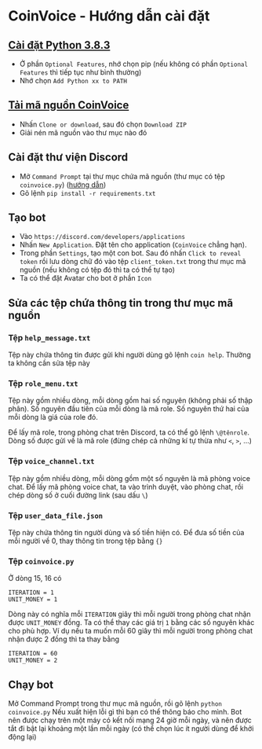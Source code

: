 # CoinVoice - Hướng dẫn cài đặt
## [Cài đặt Python 3.8.3](https://www.python.org/downloads/)
- Ở phần ```Optional Features```, nhớ chọn pip (nếu không có phần ```Optional Features``` thì tiếp tục như bình thường)
- Nhớ chọn ``Add Python xx to PATH``
## [Tải mã nguồn CoinVoice](https://github.com/dvbui/CoinVoice)
- Nhấn ```Clone or download```, sau đó chọn ```Download ZIP```
- Giải nén mã nguồn vào thư mục nào đó
## Cài đặt thư viện Discord
- Mở ```Command Prompt``` tại thư mục chứa mã nguồn (thư mục có tệp ```coinvoice.py```) ([hướng dẫn](https://www.youtube.com/watch?v=JLqIkPfU_0U))
- Gõ lệnh ```pip install -r requirements.txt```
## Tạo bot
- Vào ```https://discord.com/developers/applications```
- Nhấn ```New Application```. Đặt tên cho application (```CoinVoice``` chẳng hạn).
- Trong phần ```Settings```, tạo một con bot. Sau đó nhấn ```Click to reveal token``` rồi lưu dòng chữ đó vào tệp ```client_token.txt``` trong thư mục mã nguồn (nếu không có tệp đó thì ta có thể tự tạo) 
- Ta có thể đặt Avatar cho bot ở phần ```Icon```
## Sửa các tệp chứa thông tin trong thư mục mã nguồn
### Tệp ```help_message.txt```
Tệp này chứa thông tin được gửi khi người dùng gõ lệnh ```coin help```. Thường ta không cần sửa tệp này
### Tệp ```role_menu.txt```
Tệp này gồm nhiều dòng, mỗi dòng gồm hai số nguyên (không phải số thập phân). Số nguyên đầu tiên của mỗi dòng là mã role. Số nguyên thứ hai của mỗi dòng là giá của role đó.

Để lấy mã role, trong phòng chat trên Discord, ta có thể gõ lệnh ```\@tênrole```. Dòng số được gửi về là mã role (đừng chép cả những kí tự thừa như ```<```, ```>```, ...)

### Tệp ```voice_channel.txt```
Tệp này gồm nhiều dòng, mỗi dòng gồm một số nguyên là mã phòng voice chat. Để lấy mã phòng voice chat, ta vào trình duyệt, vào phòng chat, rồi chép dòng số ở cuối đường link (sau dấu ```\```)
### Tệp ```user_data_file.json```
Tệp này chứa thông tin người dùng và số tiền hiện có. Để đưa số tiền của mỗi người về 0, thay thông tin trong tệp bằng ```{}```
### Tệp ```coinvoice.py```
Ở dòng 15, 16 có
```
ITERATION = 1
UNIT_MONEY = 1
```
Dòng này có nghĩa mỗi ```ITERATION``` giây thì mỗi người trong phòng chat nhận được ```UNIT_MONEY``` đồng.
Ta có thể thay các giá trị ```1``` bằng các số nguyên khác cho phù hợp. Ví dụ nếu ta muốn mỗi 60 giây thì mỗi người trong phòng chat nhận được 2 đồng thì ta thay bằng 
```
ITERATION = 60
UNIT_MONEY = 2
```
## Chạy bot
Mở Command Prompt trong thư mục mã nguồn, rồi gõ lệnh
```python coinvoice.py```
Nếu xuất hiện lỗi gì thì bạn có thể thông báo cho mình.
Bot nên được chạy trên một máy có kết nối mạng 24 giờ mỗi ngày, và nên được tắt đi bật lại khoảng một lần mỗi ngày (có thể chọn lúc ít người dùng để khởi động lại)
